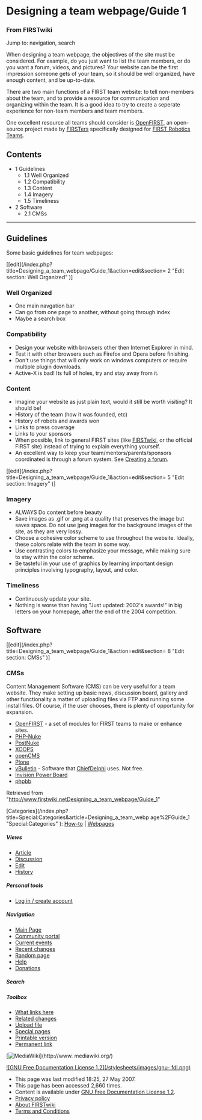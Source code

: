 # Designing a team webpage/Guide 1

### From FIRSTwiki

Jump to: navigation, search

When designing a team webpage, the objectives of the site must be considered.
For example, do you just want to list the team members, or do you want a
forum, videos, and pictures? Your website can be the first impression someone
gets of your team, so it should be well organized, have enough content, and be
up-to-date.

There are two main functions of a FIRST team website: to tell non-members
about the team, and to provide a resource for communication and organizing
within the team. It is a good idea to try to create a seperate experience for
non-team members and team members.

  
One excellent resource all teams should consider is
[OpenFIRST](OpenFIRST "OpenFIRST" ), an open-source project made by
[FIRSTers](/index.php?title=FIRSTer&action=edit "FIRSTer" ) specifically
designed for [FIRST Robotics Teams](FIRST_Robotics_Team "FIRST
Robotics Team" ).

## Contents

  * 1 Guidelines
    * 1.1 Well Organized
    * 1.2 Compatibility
    * 1.3 Content
    * 1.4 Imagery
    * 1.5 Timeliness
  * 2 Software
    * 2.1 CMSs  
---  
  

## Guidelines

Some basic guidelines for team webpages:

[[edit](/index.php?title=Designing_a_team_webpage/Guide_1&action=edit&section=
2 "Edit section: Well Organized" )]

### Well Organized

  * One main navgation bar 
  * Can go from one page to another, without going through index 
  * Maybe a search box 


### Compatibility

  * Design your website with browsers other then Internet Explorer in mind. 
  * Test it with other browsers such as Firefox and Opera before finishing. 
  * Don't use things that will only work on windows computers or require multiple plugin downloads. 
  * Active-X is bad! Its full of holes, try and stay away from it. 


### Content

  * Imagine your website as just plain text, would it still be worth visiting? It should be! 
  * History of the team (how it was founded, etc) 
  * History of robots and awards won 
  * Links to press coverage 
  * Links to your sponsors 
  * When possible, link to general FIRST sites (like [FIRSTwiki](FIRSTwiki "FIRSTwiki" ), or the official FIRST site) instead of trying to explain everything yourself. 
  * An excellent way to keep your team/mentors/parents/sponsors coordinated is through a forum system. See [Creating a forum](/index.php?title=Creating_a_forum&action=edit "Creating a forum" ). 

[[edit](/index.php?title=Designing_a_team_webpage/Guide_1&action=edit&section=
5 "Edit section: Imagery" )]

### Imagery

  * ALWAYS Do content before beauty 
  * Save images as .gif or .png at a quality that preserves the image but saves space. Do not use jpeg images for the background images of the site, as they are very lossy. 
  * Choose a cohesive color scheme to use throughout the website. Ideally, these colors relate with the team in some way. 
  * Use contrasting colors to emphasize your message, while making sure to stay within the color scheme. 
  * Be tasteful in your use of graphics by learning important design principles involving typography, layout, and color. 


### Timeliness

  * Continuously update your site. 
  * Nothing is worse than having "Just updated: 2002's awards!" in big letters on your homepage, after the end of the 2004 competition. 


## Software

[[edit](/index.php?title=Designing_a_team_webpage/Guide_1&action=edit&section=
8 "Edit section: CMSs" )]

### CMSs

Content Management Software (CMS) can be very useful for a team website. They
make setting up basic news, discussion board, gallery and other functionality
a matter of uploading files via FTP and running some install files. Of course,
if the user chooses, there is plenty of opportunity for expansion.

  * [OpenFIRST](OpenFIRST "OpenFIRST" ) \- a set of modules for FIRST teams to make or enhance sites. 
  * [PHP-Nuke](http://phpnuke.org/ "http://phpnuke.org/" )
  * [PostNuke](http://postnuke.com "http://postnuke.com" )
  * [XOOPS](http://xoops.org "http://xoops.org" )
  * [openCMS](http://opencms.org "http://opencms.org" )
  * [Plone](http://plone.org "http://plone.org" )
  * [vBulletin](http://www.vbulletin.com/ "http://www.vbulletin.com/" ) \- Software that [ChiefDelphi](ChiefDelphi "ChiefDelphi" ) uses. Not free. 
  * [Invision Power Board](http://www.invisionboard.com/ "http://www.invisionboard.com/" )
  * [phpbb](http://phpbb.com "http://phpbb.com" )

Retrieved from
"<http://www.firstwiki.netDesigning_a_team_webpage/Guide_1>"

[Categories](/index.php?title=Special:Categories&article=Designing_a_team_webp
age%2FGuide_1 "Special:Categories" ): [How-to](Category:How-to
"Category:How-to" ) | [Webpages](Category:Webpages
"Category:Webpages" )

##### Views

  * [Article](Designing_a_team_webpage/Guide_1)
  * [Discussion](Talk:Designing_a_team_webpage/Guide_1)
  * [Edit](/index.php?title=Designing_a_team_webpage/Guide_1&action=edit)
  * [History](/index.php?title=Designing_a_team_webpage/Guide_1&action=history)

##### Personal tools

  * [Log in / create account](/index.php?title=Special:Userlogin&returnto=Designing_a_team_webpage/Guide_1)

[](Main_Page "Main Page" )

##### Navigation

  * [Main Page](Main_Page)
  * [Community portal](FIRSTwiki:Community_portal)
  * [Current events](Current_events)
  * [Recent changes](Special:Recentchanges)
  * [Random page](Special:Random)
  * [Help](Help:Contents)
  * [Donations](FIRSTwiki:Site_support)

##### Search



##### Toolbox

  * [What links here](Special:Whatlinkshere/Designing_a_team_webpage/Guide_1)
  * [Related changes](Special:Recentchangeslinked/Designing_a_team_webpage/Guide_1)
  * [Upload file](Special:Upload)
  * [Special pages](Special:Specialpages)
  * [Printable version](/index.php?title=Designing_a_team_webpage/Guide_1&printable=yes)
  * [Permanent link](/index.php?title=Designing_a_team_webpage/Guide_1&oldid=60653)

[![MediaWiki](/skins/common/images/poweredby_mediawiki_88x31.png)](http://www.
mediawiki.org/)

[![GNU Free Documentation License 1.2](/stylesheets/images/gnu-
fdl.png)](http://www.gnu.org/copyleft/fdl.html)

  * This page was last modified 18:25, 27 May 2007.
  * This page has been accessed 2,660 times.
  * Content is available under [GNU Free Documentation License 1.2](http://www.gnu.org/copyleft/fdl.html "http://www.gnu.org/copyleft/fdl.html" ).
  * [Privacy policy](FIRSTwiki:Privacy_policy "FIRSTwiki:Privacy policy" )
  * [About FIRSTwiki](FIRSTwiki:About "FIRSTwiki:About" )
  * [Terms and Conditions](FIRSTwiki:Terms_and_conditions "FIRSTwiki:Terms and conditions" )

